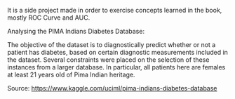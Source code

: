 It is a side project made in order to exercise concepts learned in the book, mostly ROC Curve and AUC.

Analysing the PIMA Indians Diabetes Database:

The objective of the dataset is to diagnostically predict whether or not a patient has diabetes, based on certain diagnostic measurements included in the dataset. Several constraints were placed on the selection of these instances from a larger database. In particular, all patients here are females at least 21 years old of Pima Indian heritage.

Source: https://www.kaggle.com/uciml/pima-indians-diabetes-database

